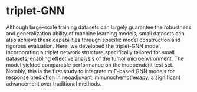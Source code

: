 # triplet-GNN
Although large-scale training datasets can largely guarantee the robustness and generalization ability of machine learning models, small datasets can also achieve these capabilities through specific model construction and rigorous evaluation. Here, we developed the triplet-GNN model, incorporating a triplet network structure specifically tailored for small datasets, enabling effective analysis of the tumor microenvironment. The model yielded comparable performance on the independent test set. Notably, this is the first study to integrate mIF-based GNN models for response prediction in neoadjuvant immunochemotherapy, a significant advancement over traditional methods.

